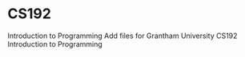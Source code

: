 # CS192
Introduction to Programming
Add files for Grantham University CS192 Introduction to Programming
